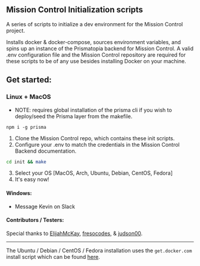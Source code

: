 ## Mission Control Initialization scripts

A series of scripts to initialize a dev environment for the Mission Control project.

Installs docker & docker-compose, sources environment variables, and spins up an instance of the Prismatopia backend for Mission Control. A valid .env configuration file and the Mission Control repository are required for these scripts to be of any use besides installing Docker on your machine.

## Get started:

### Linux + MacOS

* NOTE: requires global installation of the prisma cli if you wish to deploy/seed the Prisma layer from the makefile.
```
npm i -g prisma
```

1. Clone the Mission Control repo, which contains these init scripts.
2. Configure your .env to match the credentials in the Mission Control Backend documentation.
```bash
cd init && make
```
3. Select your OS [MacOS, Arch, Ubuntu, Debian, CentOS, Fedora]
4. It's easy now!

#### Windows:

* Message Kevin on Slack

#### Contributors / Testers:

Special thanks to [ElijahMcKay](https://github.com/ElijahMcKay), [fresocodes](https://github.com/frescodes), & [judson00](https://github.com/judson00).

---

The Ubuntu / Debian / CentOS / Fedora installation uses the `get.docker.com` install script which can be found [here](https://github.com/docker/docker-install).
